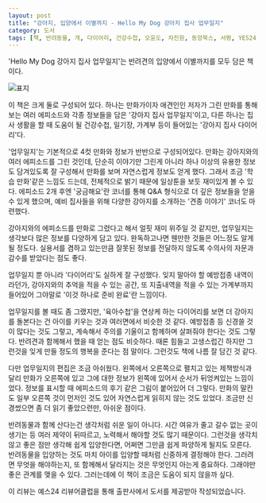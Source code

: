 ```yaml
---
layout: post
title: "강아지, 입양에서 이별까지 - Hello My Dog 강아지 집사 업무일지"
category: 도서
tags: [책, 반려동물, 개, 다이어리, 건강수첩, 오윤도, 차진원, 동양북스, 서평, YES24 리뷰어클럽]
---
```


'Hello My Dog 강아지 집사 업무일지'는
반려견의 입양에서 이별까지를 모두 담은 책이다.

![표지](https://lh3.googleusercontent.com/JKk0wZk8DfiWU61wqfhJxRYRE9axQPiMJsf5VvEhlLcLkb66nlHyA0olu_rxg5Of7_kInqWyV98ldw=s480)

이 책은 크게 둘로 구성되어 있다.
하나는 만화가이자 애견인인 저자가 그린 만화를 통해 보는 여러 에피소드와
각종 정보들을 담은 '강아지 집사 업무일지'이고,
다른 하나는 집사 생활을 할 때 도움이 될 건강수첩, 일기장, 가계부 등이 들어있는
'강아지 집사 다이어리'다.

'업무일지'는 기본적으로 4컷 만화와 정보가 반반으로 구성되어있다.
만화는 강아지와의 여러 에피소드를 그린 것인데,
단순히 이야기만 그린게 아니라
하나 이상의 유용한 정보도 담겨있도록 잘 구성해서
만화를 보며 자연스럽게 정보도 얻게 했다.
그래서 조금 '학습 만화'같은 느낌도 드는데,
전체적으로 밝기 때문에 일상툰을 보듯 재미있게 볼 수 있다.
에피소드 2개 후엔 '궁금해요'란 코너를 통해
Q&A 형식으로 더 깊은 정보들을 얻을 수 있게 했으며,
예비 집사들을 위해 다양한 강아지를 소개하는 '견종 이야기' 코너도 마련했다.

강아지와의 에피소드를 만화로 그렸다고 해서 얼핏 재미 위주일 것 같지만,
업무일지는 생각보다 많은 정보를 다양하게 담고 있다.
완독하고나면 웬만한 것들은 어느정도 알게 될 정도다.
실용서를 겸하고 있는만큼
잘못된 정보를 전달하지 않도록
수의사의 자문과 감수를 받았다는 점도 좋다.

업무일지 뿐 아니라 '다이어리'도 실하게 잘 구성했다.
잊지 말아야 할 예방접종 내역이라던가,
강아지와의 추억을 적을 수 있는 공간,
또 지출내역을 적을 수 있는 가계부까지 들어있어
그야말로 '이것 하나로 준비 완료'란 느낌이다.

업무일지를 볼 때도 좀 그랬지만,
'육아수첩'을 연상케 하는 다이어리를 보면 더
강아지를 돌본다는 건 아이를 키우는 것과 여러면에서 비슷한 것 같다.
예방접종 등 신경쓸 것이 많다는 것도 그렇고,
계속해서 주의를 기울이고
함께하며
살펴줘야 한다는 것도 그렇다.
반려견과 함께해서 했을 때 얻는 점도 비슷하다.
때론 힘들고 고생스럽긴 하지만
그런것을 잊게 만들 정도의 행복을 준다는 점 말이다.
그런것도 책에 나름 잘 담긴 것 같다.

다만 업무일지의 편집은 조금 아쉬웠다.
왼쪽에서 오른쪽으로 펼치고 있는 제책방식과 달리
만화가 오른쪽에 있고 그에 대한 정보가 왼쪽에 있어서 순서가 뒤엉켜있는 느낌이었다.
정보를 표시할 때 에피소드의 후기 같은 그림이 붙어있어 더 그렇다.
만화의 말칸도 일부 오른쪽 것이 먼저인 것도 있어
자연스럽게 읽히지 않는 것도 있었다.
조금만 신경썼으면 좀 더 읽기 좋았으련만, 아쉬운 점이다.

반려동물과 함께 산다는건 생각처럼 쉬운 일이 아니다.
시간 여유가 줄고 갈수 없는 곳이 생기는 등 여러 제약이 뒤따르고,
노력해서 해야할 것도 많기 때문이다.
그런것을 생각치 않고 좋은 점만 생각해 쉽게 입양한다면,
어쩌면 그만큼 쉽게 파양하게 될지도 모른다.
반려동물을 입양하는 것도 마치 아이를 입양할 때처럼 신중하게 결정해야 한다.
그러려면 무엇을 해야하는지, 또 함께해서 달라지는 것은 무엇인지 아는게 중요하다.
그래야만 좋은 관계를 맺을 수 있다.
그러는데에 이 책이 조금은 도움이 되지 않을까 싶다.



<div class="im im-info">
이 리뷰는 예스24 리뷰어클럽을 통해 출판사에서 도서를 제공받아 작성되었습니다.
</div>
